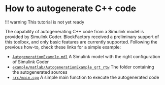 # How to autogenerate C++ code

!!! warning
    This tutorial is not yet ready

The capability of autogenerating C++ code from a Simulink model is provided by Simulink Coder. BlockFactory received a preliminary support of this toolbox, and only basic features are currently supported. Following the previous how-to, check these links for a simple example:

- [`AutogenerationExample.mdl`](https://github.com/robotology/blockfactory/tree/master/example/matlab/AutogenerationExample.mdl) A Simulink model with the right configuration of Simulink Coder
- [`example/matlab/AutogenerationExample_grt_rtw`](https://github.com/robotology/blockfactory/tree/master/example/matlab/AutogenerationExample_grt_rtw) The folder containing the autogenerated sources
- [`src/main.cpp`](https://github.com/robotology/blockfactory/tree/master/example/src/main.cpp) A simple main function to execute the autogenerated code

